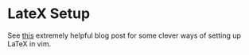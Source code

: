 # LateX Setup
See [this](https://castel.dev/post/lecture-notes-1/) extremely helpful blog post for some clever ways of setting up LaTeX in vim.
